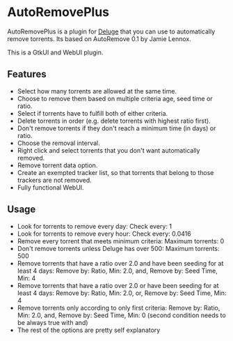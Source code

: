 AutoRemovePlus
==============

AutoRemovePlus is a plugin for [Deluge](http://deluge-torrent.org) that
you can use to automatically remove torrents. Its
based on AutoRemove 0.1 by Jamie Lennox.

This is a GtkUI and WebUI plugin.

Features
--------
- Select how many torrents are allowed at the same time.
- Choose to remove them based on multiple criteria age, seed time or ratio.
- Select if torrents have to fulfill both of either criteria.
- Delete torrents in order (e.g. delete torrents with highest ratio first).
- Don't remove torrents if they don't reach a minimum time (in days) or ratio.
- Choose the removal interval.
- Right click and select torrents that you don't want automatically removed.
- Remove torrent data option.
- Create an exempted tracker list, so that torrents that belong to those trackers are not removed.
- Fully functional WebUI.  

Usage
-----
- Look for torrents to remove every day: Check every: 1
- Look for torrents to remove every hour: Check every: 0.0416
- Remove every torrent that meets minimum criteria: Maximum torrents: 0
- Don't remove torrents unless Deluge has over 500: Maximum torrents: 500
- Remove torrents that have a ratio over 2.0 and have been seeding for at least 4 days: Remove by: Ratio, Min: 2.0, and, Remove by: Seed Time, Min: 4  
- Remove torrents that have a ratio over 2.0 or have been seeding for at least 4 days: Remove by: Ratio, Min: 2.0, or, Remove by: Seed Time, Min: 4
- Remove torrents only according to only first criteria: Remove by: Ratio, Min: 2.0, and, Remove by: Seed Time, Min: 0 (second condition needs to be always true with and)
- The rest of the options are pretty self explanatory 